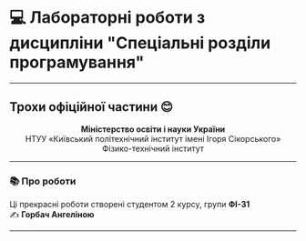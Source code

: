 # 💻 Лабораторні роботи з дисципліни "Спеціальні розділи програмування"

---

## Трохи офіційної частини 😊

<p align="center">
  <b>Міністерство освіти і науки України</b>  
  <br>НТУУ «Київський політехнічний інститут імені Ігоря Сікорського»
  <br>Фізико-технічний інститут
</p>

---

### 📚 Про роботи

Ці прекрасні роботи створені студентом 2 курсу, групи **ФІ-31**  
✍️ **Горбач Ангеліною**

---
